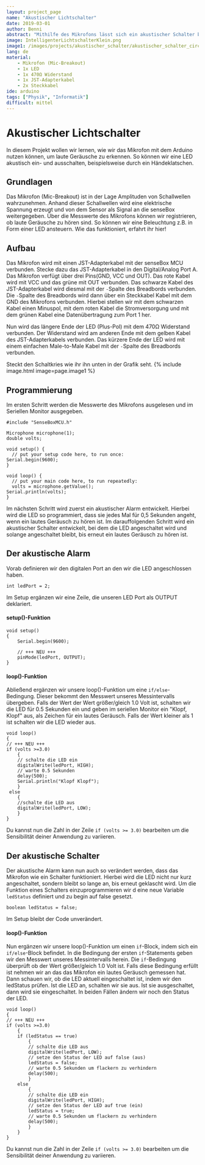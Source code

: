 ```yaml
---
layout: project_page
name: "Akustischer Lichtschalter"
date: 2019-03-01
author: Benni
abstract: "Mithilfe des Mikrofons lässt sich ein akustischer Schalter bauen"
image: IntelligenterLichtschalterKlein.png
image1: /images/projects/akustischer_schalter/akustischer_schalter_circuit.png
lang: de
material:
    - Mikrofon (Mic-Breakout)
    - 1x LED
    - 1x 470Ω Widerstand
    - 1x JST-Adapterkabel
    - 2x Steckkabel
ide: arduino    
tags: ["Physik", "Informatik"]
difficult: mittel
---
```

# Akustischer Lichtschalter

In diesem Projekt wollen wir lernen, wie wir das Mikrofon mit dem Arduino nutzen können, um laute Geräusche zu erkennen. So können wir eine LED akustisch ein- und ausschalten, beispielsweise durch ein Händeklatschen.
 
## Grundlagen 
Das Mikrofon (Mic-Breakout) ist in der Lage Amplituden von Schallwellen wahrzunehmen. Anhand dieser Schallwellen wird eine elektrische Spannung erzeugt und von dem Sensor als Signal an die senseBox weitergegeben. Über die Messwerte des Mikrofons können wir registrieren, ob laute Geräusche zu hören sind. So können wir eine Beleuchtung z.B. in Form einer LED ansteuern. Wie das funktioniert, erfahrt ihr hier!

## Aufbau 
Das Mikrofon wird mit einen JST-Adapterkabel mit der senseBox MCU verbunden. Stecke dazu das JST-Adapterkabel in den Digital/Analog Port A. Das Mikrofon verfügt über drei Pins(GND, VCC und OUT). Das rote Kabel wird mit VCC und das grüne mit OUT verbunden. Das schwarze Kabel des JST-Adapterkabel wird diesmal mit der `-`Spalte des Breadbords verbunden. Die `-`Spalte des Breadbords wird dann über ein Steckkabel Kabel mit dem GND des Mikrofons verbunden. Hierbei stellen wir mit dem schwarzen Kabel einen Minuspol, mit dem roten Kabel die Stromversorgung und mit dem grünen Kabel eine Datenübertragung zum Port 1 her.

Nun wird das längere Ende der LED (Plus-Pol) mit dem 470Ω Widerstand verbunden. Der Widerstand wird am anderen Ende mit dem gelben Kabel des JST-Adapterkabels verbunden. Das kürzere Ende der LED wird mit einem einfachen Male-to-Male Kabel mit der `-`Spalte des Breadbords verbunden.

Steckt den Schaltkries wie ihr ihn unten in der Grafik seht.
{% include image.html image=page.image1 %}

## Programmierung

Im ersten Schritt werden die Messwerte des Mikrofons ausgelesen und im Seriellen Monitor ausgegeben. 

```arduino
#include "SenseBoxMCU.h"

Microphone microphone(1);
double volts;

void setup() {
  // put your setup code here, to run once:
Serial.begin(9600);
}

void loop() {
  // put your main code here, to run repeatedly:
  volts = microphone.getValue();
Serial.println(volts);
}
```
Im nächsten Schritt wird zuerst ein akustischer Alarm entwickelt. Hierbei wird die LED so programmiert, dass sie jedes Mal für 0,5 Sekunden angeht, wenn ein lautes Geräusch zu hören ist. Im darauffolgenden Schritt wird ein akustischer Schalter entwickelt, bei dem die LED angeschaltet wird und solange angeschaltet bleibt, bis erneut ein lautes Geräusch zu hören ist. 

## Der akustische Alarm

Vorab definieren wir den digitalen Port an den wir die LED angeschlossen haben. 
```arduino
int ledPort = 2;
```

Im Setup ergänzen wir eine Zeile, die unseren LED Port als OUTPUT deklariert.

#### setup()-Funktion

```arduino
void setup() 
{
    Serial.begin(9600);

    // +++ NEU +++
    pinMode(ledPort, OUTPUT);
}
```

#### loop()-Funktion
Abließend ergänzen wir unsere loop()-Funktion um eine `if/else`-Bedingung. Dieser bekommt den Messwert unseres Messintervalls übergeben. Falls der Wert der Wert größer/gleich 1.0 Volt ist, schalten wir die LED für 0.5 Sekunden ein und geben im seriellen Monitor ein "Klopf, Klopf" aus, als Zeichen für ein lautes Geräusch. Falls der Wert kleiner als 1 ist schalten wir die LED wieder aus. 


```arduino
void loop()
{
// +++ NEU +++
if (volts >=3.0)
    {
    // schalte die LED ein
    digitalWrite(ledPort, HIGH);
    // warte 0.5 Sekunden
    delay(500);
    Serial.println("Klopf Klopf");
    }
 else
    {
    //schalte die LED aus
    digitalWrite(ledPort, LOW);
    }             
}
```

Du kannst nun die Zahl in der Zeile `if (volts >= 3.0)` bearbeiten um die Sensibilität deiner Anwendung zu variieren.

## Der akustische Schalter

Der akustische Alarm kann nun auch so verändert werden, dass das Mikrofon wie ein Schalter funktioniert. Hierbei wird die LED nicht nur kurz angeschaltet, sondern bleibt so lange an, bis erneut geklascht wird. Um die Funktion eines Schalters einzuprogrammieren wir d eine neue Variable `ledStatus` definiert und zu begin auf false gesetzt. 
```arduino
boolean ledStatus = false;
```

Im Setup bleibt der Code unverändert. 

#### loop()-Funktion
Nun ergänzen wir unsere loop()-Funktion um einen `if`-Block, indem sich ein `if/else`-Block befindet. 
In die Bedingung der ersten `if`-Statements geben wir den Messwert unseres Messintervalls herein. Die `if`-Bedingung überprüft ob der Wert größer/gleich 1.0 Volt ist. 
Falls diese Bedingung erfüllt ist nehmen wir an das das Mikrofon ein lautes Geräusch gemessen hat. Dann schauen wir, ob die LED aktuell eingeschaltet ist, indem wir den ledStatus prüfen. Ist die LED an, schalten wir sie aus. Ist sie ausgeschaltet, dann wird sie eingeschaltet. In beiden Fällen ändern wir noch den Status der LED. 

```arduino
void loop()
{
// +++ NEU +++
if (volts >=3.0)
    {
    if (ledStatus == true)
        {
        // schalte die LED aus
        digitalWrite(ledPort, LOW);
        // setze den Status der LED auf false (aus)
        ledStatus = false;
        // warte 0.5 Sekunden um flackern zu verhindern
        delay(500);
        }
    else 
        {
        // schalte die LED ein
        digitalWrite(ledPort, HIGH);
        // setze den Status der LED auf true (ein)
        ledStatus = true;
        // warte 0.5 Sekunden um flackern zu verhindern
        delay(500);
        }
    }            
}
```
Du kannst nun die Zahl in der Zeile `if (volts >= 3.0)` bearbeiten um die Sensibilität deiner Anwendung zu variieren.


